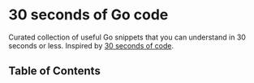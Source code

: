 # 30 seconds of Go code

Curated collection of useful Go snippets that you can understand in 30 seconds or less. Inspired by [30 seconds of code](https://github.com/30-seconds/30-seconds-of-code).

## Table of Contents

